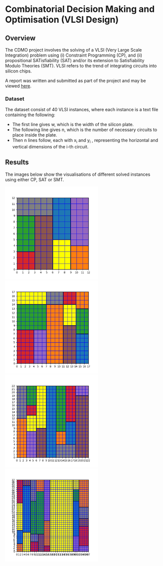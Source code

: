 # Combinatorial Decision Making and Optimisation (VLSI Design) 

## Overview
The CDMO project involves the solving of a VLSI (Very Large Scale Integration) problem using (i) Constraint Programming (CP), and (ii) propositional SATisfiability (SAT) and/or its extension to Satisfiability Modulo Theories (SMT). VLSI refers to the trend of integrating circuits into silicon chips.

A report was written and submitted as part of the project and may be viewed [here]().

### Dataset
The dataset consist of 40 VLSI instances, where each instance is a text file containing the following:
- The first line gives w, which is the width of the silicon plate.
- The following line gives n, which is the number of necessary circuits to place inside the plate. 
- Then n lines follow, each with x<sub>i</sub> and y<sub>i</sub> , representing the horizontal and vertical dimensions of the i-th circuit.

## Results
The images below show the visualisations of different solved instances using either CP, SAT or SMT.

<p float="left">
  <img src="https://github.com/LeonidasY/vlsi-design/blob/main/output/CP%20(Normal)/images/out-5.png" width="300" />
  <img src="https://github.com/LeonidasY/vlsi-design/blob/main/output/CP%20(Rotation)/images/out-10.png" width="300" /> 
  <img src="https://github.com/LeonidasY/vlsi-design/blob/main/output/SAT/images/out-15.png" width="300" /> 
  <img src="https://github.com/LeonidasY/vlsi-design/blob/main/output/SMT/images/out-30.png" width="300" />
</p>
